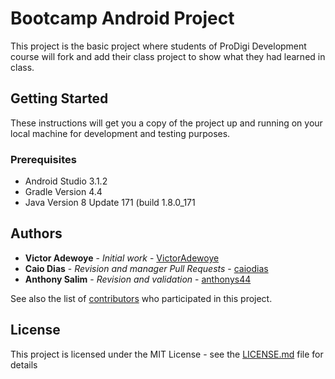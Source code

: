 # Bootcamp Android Project

This project is the basic project where students of ProDigi Development course will fork and add their class project to show what they had learned in class.

## Getting Started

These instructions will get you a copy of the project up and running on your local machine for development and testing purposes.

### Prerequisites

* Android Studio 3.1.2
* Gradle Version 4.4
* Java Version 8 Update 171 (build 1.8.0_171

## Authors

* **Victor Adewoye** - *Initial work* - [VictorAdewoye](https://github.com/VictorAdewoye)
* **Caio Dias** - *Revision and manager Pull Requests* - [caiodias](https://github.com/caiodias)
* **Anthony Salim** - *Revision and validation* - [anthonys44](https://github.com/anthonys44)

See also the list of [contributors](https://github.com/your/project/contributors) who participated in this project.

## License

This project is licensed under the MIT License - see the [LICENSE.md](LICENSE.md) file for details
